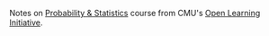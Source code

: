 Notes on [Probability & Statistics][link] course from CMU's [Open 
Learning Initiative](https://oli.cmu.edu/).

[link]: https://oli.cmu.edu/jcourse/lms/students/syllabus.do?section=434b343a80020ca6006eefa550019722
